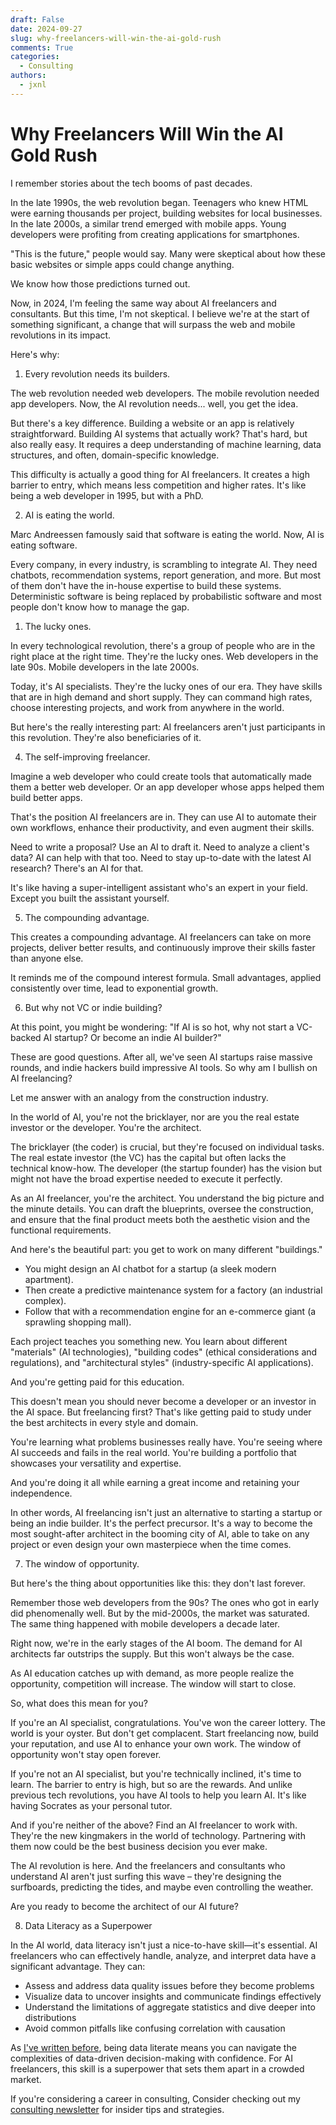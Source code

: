 ```yaml
---
draft: False
date: 2024-09-27
slug: why-freelancers-will-win-the-ai-gold-rush
comments: True
categories:
  - Consulting
authors:
  - jxnl
---
```


# Why Freelancers Will Win the AI Gold Rush

I remember stories about the tech booms of past decades.

In the late 1990s, the web revolution began. Teenagers who knew HTML were earning thousands per project, building websites for local businesses. In the late 2000s, a similar trend emerged with mobile apps. Young developers were profiting from creating applications for smartphones.

"This is the future," people would say. Many were skeptical about how these basic websites or simple apps could change anything.

We know how those predictions turned out.

Now, in 2024, I'm feeling the same way about AI freelancers and consultants. But this time, I'm not skeptical. I believe we're at the start of something significant, a change that will surpass the web and mobile revolutions in its impact.

Here's why:

1. Every revolution needs its builders.

The web revolution needed web developers. The mobile revolution needed app developers. Now, the AI revolution needs... well, you get the idea.

But there's a key difference. Building a website or an app is relatively straightforward. Building AI systems that actually work? That's hard, but also really easy. It requires a deep understanding of machine learning, data structures, and often, domain-specific knowledge.

This difficulty is actually a good thing for AI freelancers. It creates a high barrier to entry, which means less competition and higher rates. It's like being a web developer in 1995, but with a PhD.

2. AI is eating the world.

Marc Andreessen famously said that software is eating the world. Now, AI is eating software.

Every company, in every industry, is scrambling to integrate AI. They need chatbots, recommendation systems, report generation, and more. But most of them don't have the in-house expertise to build these systems. Deterministic software is being replaced by probabilistic software and most people don't know how to manage the gap.

1. The lucky ones.

In every technological revolution, there's a group of people who are in the right place at the right time. They're the lucky ones. Web developers in the late 90s. Mobile developers in the late 2000s.

Today, it's AI specialists. They're the lucky ones of our era. They have skills that are in high demand and short supply. They can command high rates, choose interesting projects, and work from anywhere in the world.

But here's the really interesting part: AI freelancers aren't just participants in this revolution. They're also beneficiaries of it.

4. The self-improving freelancer.

Imagine a web developer who could create tools that automatically made them a better web developer. Or an app developer whose apps helped them build better apps.

That's the position AI freelancers are in. They can use AI to automate their own workflows, enhance their productivity, and even augment their skills.

Need to write a proposal? Use an AI to draft it. Need to analyze a client's data? AI can help with that too. Need to stay up-to-date with the latest AI research? There's an AI for that.

It's like having a super-intelligent assistant who's an expert in your field. Except you built the assistant yourself.

5. The compounding advantage.

This creates a compounding advantage. AI freelancers can take on more projects, deliver better results, and continuously improve their skills faster than anyone else.

It reminds me of the compound interest formula. Small advantages, applied consistently over time, lead to exponential growth.

6. But why not VC or indie building?

At this point, you might be wondering: "If AI is so hot, why not start a VC-backed AI startup? Or become an indie AI builder?"

These are good questions. After all, we've seen AI startups raise massive rounds, and indie hackers build impressive AI tools. So why am I bullish on AI freelancing?

Let me answer with an analogy from the construction industry.

In the world of AI, you're not the bricklayer, nor are you the real estate investor or the developer. You're the architect.

The bricklayer (the coder) is crucial, but they're focused on individual tasks. The real estate investor (the VC) has the capital but often lacks the technical know-how. The developer (the startup founder) has the vision but might not have the broad expertise needed to execute it perfectly.

As an AI freelancer, you're the architect. You understand the big picture and the minute details. You can draft the blueprints, oversee the construction, and ensure that the final product meets both the aesthetic vision and the functional requirements.

And here's the beautiful part: you get to work on many different "buildings."

- You might design an AI chatbot for a startup (a sleek modern apartment).
- Then create a predictive maintenance system for a factory (an industrial complex).
- Follow that with a recommendation engine for an e-commerce giant (a sprawling shopping mall).

Each project teaches you something new. You learn about different "materials" (AI technologies), "building codes" (ethical considerations and regulations), and "architectural styles" (industry-specific AI applications).

And you're getting paid for this education.

This doesn't mean you should never become a developer or an investor in the AI space. But freelancing first? That's like getting paid to study under the best architects in every style and domain.

You're learning what problems businesses really have. You're seeing where AI succeeds and fails in the real world. You're building a portfolio that showcases your versatility and expertise.

And you're doing it all while earning a great income and retaining your independence.

In other words, AI freelancing isn't just an alternative to starting a startup or being an indie builder. It's the perfect precursor. It's a way to become the most sought-after architect in the booming city of AI, able to take on any project or even design your own masterpiece when the time comes.

7. The window of opportunity.

But here's the thing about opportunities like this: they don't last forever.

Remember those web developers from the 90s? The ones who got in early did phenomenally well. But by the mid-2000s, the market was saturated. The same thing happened with mobile developers a decade later.

Right now, we're in the early stages of the AI boom. The demand for AI architects far outstrips the supply. But this won't always be the case.

As AI education catches up with demand, as more people realize the opportunity, competition will increase. The window will start to close.

So, what does this mean for you?

If you're an AI specialist, congratulations. You've won the career lottery. The world is your oyster. But don't get complacent. Start freelancing now, build your reputation, and use AI to enhance your own work. The window of opportunity won't stay open forever.

If you're not an AI specialist, but you're technically inclined, it's time to learn. The barrier to entry is high, but so are the rewards. And unlike previous tech revolutions, you have AI tools to help you learn AI. It's like having Socrates as your personal tutor.

And if you're neither of the above? Find an AI freelancer to work with. They're the new kingmakers in the world of technology. Partnering with them now could be the best business decision you ever make.

The AI revolution is here. And the freelancers and consultants who understand AI aren't just surfing this wave – they're designing the surfboards, predicting the tides, and maybe even controlling the weather.

Are you ready to become the architect of our AI future?

8. Data Literacy as a Superpower

In the AI world, data literacy isn't just a nice-to-have skill—it's essential. AI freelancers who can effectively handle, analyze, and interpret data have a significant advantage. They can:

- Assess and address data quality issues before they become problems
- Visualize data to uncover insights and communicate findings effectively
- Understand the limitations of aggregate statistics and dive deeper into distributions
- Avoid common pitfalls like confusing correlation with causation

As [I've written before](./data-literacy.md), being data literate means you can navigate the complexities of data-driven decision-making with confidence. For AI freelancers, this skill is a superpower that sets them apart in a crowded market.

If you're considering a career in consulting, Consider checking out my [consulting newsletter](https://indieconsulting.podia.com/) for insider tips and strategies.